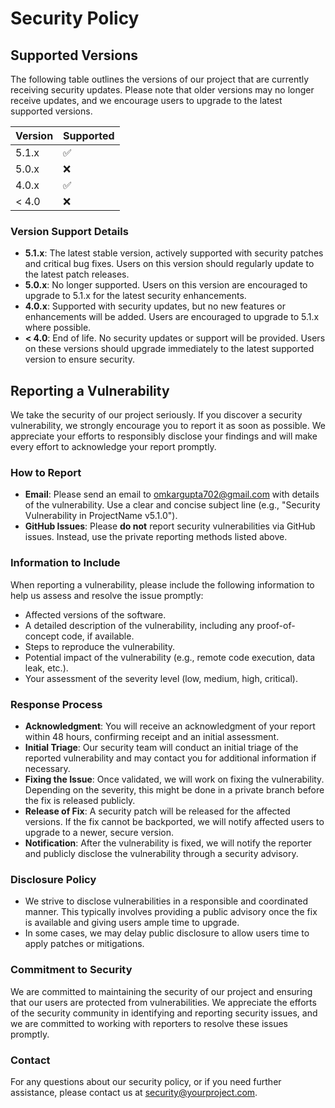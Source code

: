 # Security Policy

## Supported Versions

The following table outlines the versions of our project that are currently receiving security updates. Please note that older versions may no longer receive updates, and we encourage users to upgrade to the latest supported versions.

| Version | Supported          |
| ------- | ------------------ |
| 5.1.x   | ✅                 |
| 5.0.x   | ❌                 |
| 4.0.x   | ✅                 |
| < 4.0   | ❌                 |

### Version Support Details
- **5.1.x**: The latest stable version, actively supported with security patches and critical bug fixes. Users on this version should regularly update to the latest patch releases.
- **5.0.x**: No longer supported. Users on this version are encouraged to upgrade to 5.1.x for the latest security enhancements.
- **4.0.x**: Supported with security updates, but no new features or enhancements will be added. Users are encouraged to upgrade to 5.1.x where possible.
- **< 4.0**: End of life. No security updates or support will be provided. Users on these versions should upgrade immediately to the latest supported version to ensure security.

## Reporting a Vulnerability

We take the security of our project seriously. If you discover a security vulnerability, we strongly encourage you to report it as soon as possible. We appreciate your efforts to responsibly disclose your findings and will make every effort to acknowledge your report promptly.

### How to Report
- **Email**: Please send an email to omkargupta702@gmail.com with details of the vulnerability. Use a clear and concise subject line (e.g., "Security Vulnerability in ProjectName v5.1.0").
- **GitHub Issues**: Please **do not** report security vulnerabilities via GitHub issues. Instead, use the private reporting methods listed above.

### Information to Include
When reporting a vulnerability, please include the following information to help us assess and resolve the issue promptly:
- Affected versions of the software.
- A detailed description of the vulnerability, including any proof-of-concept code, if available.
- Steps to reproduce the vulnerability.
- Potential impact of the vulnerability (e.g., remote code execution, data leak, etc.).
- Your assessment of the severity level (low, medium, high, critical).

### Response Process
- **Acknowledgment**: You will receive an acknowledgment of your report within 48 hours, confirming receipt and an initial assessment.
- **Initial Triage**: Our security team will conduct an initial triage of the reported vulnerability and may contact you for additional information if necessary.
- **Fixing the Issue**: Once validated, we will work on fixing the vulnerability. Depending on the severity, this might be done in a private branch before the fix is released publicly.
- **Release of Fix**: A security patch will be released for the affected versions. If the fix cannot be backported, we will notify affected users to upgrade to a newer, secure version.
- **Notification**: After the vulnerability is fixed, we will notify the reporter and publicly disclose the vulnerability through a security advisory.

### Disclosure Policy
- We strive to disclose vulnerabilities in a responsible and coordinated manner. This typically involves providing a public advisory once the fix is available and giving users ample time to upgrade.
- In some cases, we may delay public disclosure to allow users time to apply patches or mitigations.

### Commitment to Security
We are committed to maintaining the security of our project and ensuring that our users are protected from vulnerabilities. We appreciate the efforts of the security community in identifying and reporting security issues, and we are committed to working with reporters to resolve these issues promptly.

### Contact
For any questions about our security policy, or if you need further assistance, please contact us at [security@yourproject.com](mailto:security@yourproject.com).
